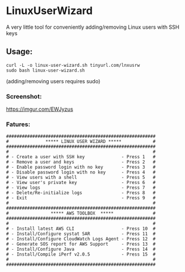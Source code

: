 # LinuxUserWizard
A very little tool for conveniently adding/removing Linux users with SSH keys

## Usage:

```curl -L -o linux-user-wizard.sh tinyurl.com/lnxusrw``` <br>
```sudo bash linux-user-wizard.sh```

(adding/removing users requires sudo)


### Screenshot: 
https://imgur.com/EWJyzus

### Fatures:
```
#########################################################
#              ***** LINUX USER WIZARD *****            #
#########################################################
#                                                       #
# - Create a user with SSH key              - Press 1   #
# - Remove a user and keys                  - Press 2   #
# - Enable password login with no key       - Press 3   #
# - Disable password login with no key      - Press 4   #
# - View users with a shell                 - Press 5   #
# - View user's private key                 - Press 6   #
# - View logs                               - Press 7   #
# - Delete/Re-initialize logs               - Press 8   #
# - Exit                                    - Press 9   #
#                                                       #
#########################################################
#                ***** AWS TOOLBOX  *****               #
#########################################################
#                                                       #
# - Install latest AWS CLI                  - Press 10  #
# - Install/Configure systat SAR            - Press 11  #
# - Install/Configure CloudWatch Logs Agent - Press 12  #
# - Generate SOS report for AWS Support     - Press 13  #
# - Install/Configure Java                  - Press 14  #
# - Install/Compile iPerf v2.0.5            - Press 15  #
#                                                       #
#########################################################
```
